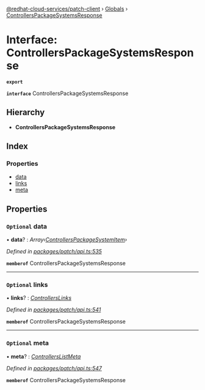[@redhat-cloud-services/patch-client](../README.md) › [Globals](../globals.md) › [ControllersPackageSystemsResponse](controllerspackagesystemsresponse.md)

# Interface: ControllersPackageSystemsResponse

**`export`** 

**`interface`** ControllersPackageSystemsResponse

## Hierarchy

* **ControllersPackageSystemsResponse**

## Index

### Properties

* [data](controllerspackagesystemsresponse.md#optional-data)
* [links](controllerspackagesystemsresponse.md#optional-links)
* [meta](controllerspackagesystemsresponse.md#optional-meta)

## Properties

### `Optional` data

• **data**? : *Array‹[ControllersPackageSystemItem](controllerspackagesystemitem.md)›*

*Defined in [packages/patch/api.ts:535](https://github.com/RedHatInsights/javascript-clients/blob/efdc955/packages/patch/api.ts#L535)*

**`memberof`** ControllersPackageSystemsResponse

___

### `Optional` links

• **links**? : *[ControllersLinks](controllerslinks.md)*

*Defined in [packages/patch/api.ts:541](https://github.com/RedHatInsights/javascript-clients/blob/efdc955/packages/patch/api.ts#L541)*

**`memberof`** ControllersPackageSystemsResponse

___

### `Optional` meta

• **meta**? : *[ControllersListMeta](controllerslistmeta.md)*

*Defined in [packages/patch/api.ts:547](https://github.com/RedHatInsights/javascript-clients/blob/efdc955/packages/patch/api.ts#L547)*

**`memberof`** ControllersPackageSystemsResponse
